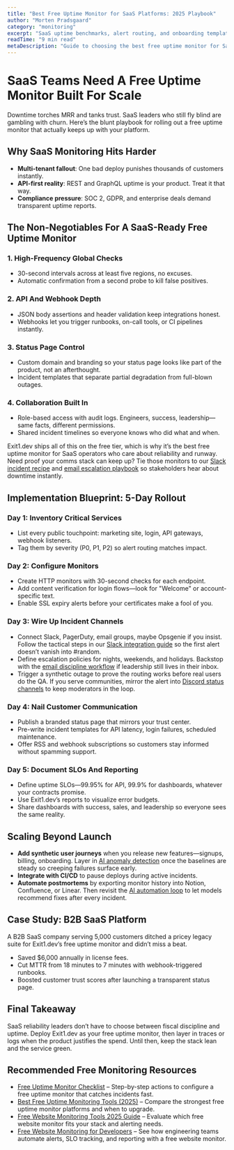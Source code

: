 ```yaml
---
title: "Best Free Uptime Monitor for SaaS Platforms: 2025 Playbook"
author: "Morten Pradsgaard"
category: "monitoring"
excerpt: "SaaS uptime benchmarks, alert routing, and onboarding templates to deploy a free uptime monitor without slowing releases."
readTime: "9 min read"
metaDescription: "Guide to choosing the best free uptime monitor for SaaS: SLOs, incident automation, onboarding templates, and scaling tips."
---
```


# SaaS Teams Need A Free Uptime Monitor Built For Scale

Downtime torches MRR and tanks trust. SaaS leaders who still fly blind are gambling with churn. Here’s the blunt playbook for rolling out a free uptime monitor that actually keeps up with your platform.

## Why SaaS Monitoring Hits Harder

- **Multi-tenant fallout**: One bad deploy punishes thousands of customers instantly.
- **API-first reality**: REST and GraphQL uptime is your product. Treat it that way.
- **Compliance pressure**: SOC 2, GDPR, and enterprise deals demand transparent uptime reports.

## The Non-Negotiables For A SaaS-Ready Free Uptime Monitor

### 1. High-Frequency Global Checks
- 30-second intervals across at least five regions, no excuses.
- Automatic confirmation from a second probe to kill false positives.

### 2. API And Webhook Depth
- JSON body assertions and header validation keep integrations honest.
- Webhooks let you trigger runbooks, on-call tools, or CI pipelines instantly.

### 3. Status Page Control
- Custom domain and branding so your status page looks like part of the product, not an afterthought.
- Incident templates that separate partial degradation from full-blown outages.

### 4. Collaboration Built In
- Role-based access with audit logs. Engineers, success, leadership—same facts, different permissions.
- Shared incident timelines so everyone knows who did what and when.

Exit1.dev ships all of this on the free tier, which is why it’s the best free uptime monitor for SaaS operators who care about reliability and runway. Need proof your comms stack can keep up? Tie those monitors to our [Slack incident recipe](/blog/free-uptime-monitor-slack-integration) and [email escalation playbook](/blog/free-uptime-monitor-email-alerts) so stakeholders hear about downtime instantly.

## Implementation Blueprint: 5-Day Rollout

### Day 1: Inventory Critical Services
- List every public touchpoint: marketing site, login, API gateways, webhook listeners.
- Tag them by severity (P0, P1, P2) so alert routing matches impact.

### Day 2: Configure Monitors
- Create HTTP monitors with 30-second checks for each endpoint.
- Add content verification for login flows—look for "Welcome" or account-specific text.
- Enable SSL expiry alerts before your certificates make a fool of you.

### Day 3: Wire Up Incident Channels
- Connect Slack, PagerDuty, email groups, maybe Opsgenie if you insist. Follow the tactical steps in our [Slack integration guide](/blog/free-uptime-monitor-slack-integration) so the first alert doesn’t vanish into #random.
- Define escalation policies for nights, weekends, and holidays. Backstop with the [email discipline workflow](/blog/free-uptime-monitor-email-alerts) if leadership still lives in their inbox.
- Trigger a synthetic outage to prove the routing works before real users do the QA. If you serve communities, mirror the alert into [Discord status channels](/blog/free-website-monitor-discord-integration) to keep moderators in the loop.

### Day 4: Nail Customer Communication
- Publish a branded status page that mirrors your trust center.
- Pre-write incident templates for API latency, login failures, scheduled maintenance.
- Offer RSS and webhook subscriptions so customers stay informed without spamming support.

### Day 5: Document SLOs And Reporting
- Define uptime SLOs—99.95% for API, 99.9% for dashboards, whatever your contracts promise.
- Use Exit1.dev’s reports to visualize error budgets.
- Share dashboards with success, sales, and leadership so everyone sees the same reality.

## Scaling Beyond Launch

- **Add synthetic user journeys** when you release new features—signups, billing, onboarding. Layer in [AI anomaly detection](/blog/ai-anomaly-detection-monitoring) once the baselines are steady so creeping failures surface early.
- **Integrate with CI/CD** to pause deploys during active incidents.
- **Automate postmortems** by exporting monitor history into Notion, Confluence, or Linear. Then revisit the [AI automation loop](/blog/ai-integration-for-website-monitoring) to let models recommend fixes after every incident.

## Case Study: B2B SaaS Platform

A B2B SaaS company serving 5,000 customers ditched a pricey legacy suite for Exit1.dev’s free uptime monitor and didn’t miss a beat.

- Saved $6,000 annually in license fees.
- Cut MTTR from 18 minutes to 7 minutes with webhook-triggered runbooks.
- Boosted customer trust scores after launching a transparent status page.

## Final Takeaway

SaaS reliability leaders don’t have to choose between fiscal discipline and uptime. Deploy Exit1.dev as your free uptime monitor, then layer in traces or logs when the product justifies the spend. Until then, keep the stack lean and the service green.


## Recommended Free Monitoring Resources

- [Free Uptime Monitor Checklist](/blog/free-uptime-monitor-checklist) – Step-by-step actions to configure a free uptime monitor that catches incidents fast.
- [Best Free Uptime Monitoring Tools (2025)](/blog/best-free-uptime-monitoring-tools) – Compare the strongest free uptime monitor platforms and when to upgrade.
- [Free Website Monitoring Tools 2025 Guide](/blog/free-website-monitoring-tools-2025) – Evaluate which free website monitor fits your stack and alerting needs.
- [Free Website Monitoring for Developers](/blog/free-website-monitoring-for-developers) – See how engineering teams automate alerts, SLO tracking, and reporting with a free website monitor.

